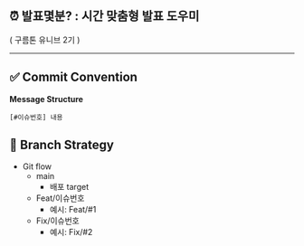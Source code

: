 ## ⏰ 발표몇분? : 시간 맞춤형 발표 도우미
( 구름톤 유니브 2기 )

---

## ✅ Commit Convention
**Message Structure**
```
[#이슈번호] 내용
```

## 🧱 Branch Strategy
- Git flow
  - main
    - 배포 target
  - Feat/이슈번호
    - 예시: Feat/#1
  - Fix/이슈번호
    - 예시: Fix/#2


